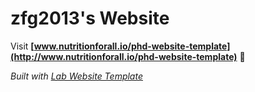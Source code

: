 
# zfg2013's Website

Visit **[www.nutritionforall.io/phd-website-template](http://www.nutritionforall.io/phd-website-template)** 🚀

_Built with [Lab Website Template](https://greene-lab.gitbook.io/lab-website-template-docs)_
